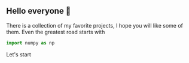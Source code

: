## Hello everyone 🤚
There is a collection of my favorite projects, I hope you will like some of them.
Even the greatest road starts with 
```python
import numpy as np
```
Let's start
<!--
**submaps/submaps** is a ✨ _special_ ✨ repository because its `README.md` (this file) appears on your GitHub profile.
GeoScience, Ads, and NLP
There is a collection of my favorite projects. I hope you will like some of them.
Even the greatest road starts with import numpy as np. 
Let's start.

Here are some ideas to get you started:

- 🔭 I’m currently working on ...
- 🌱 I’m currently learning ...
- 👯 I’m looking to collaborate on ...
- 🤔 I’m looking for help with ...
- 💬 Ask me about ...
- 📫 How to reach me: ...
- 😄 Pronouns: ...
- ⚡ Fun fact: ...
-->
